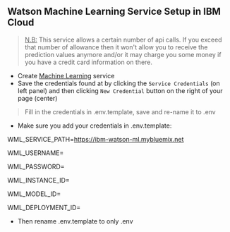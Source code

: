 ## Watson Machine Learning Service Setup in IBM Cloud

> <u>N.B:</u> This service allows a certain number of api calls. If you exceed that number of allowance then it won't allow you to receive the prediction values anymore and/or it may charge you some money if you have a credit card information on there.

- Create [Machine Learning](https://console.bluemix.net/catalog/services/machine-learning) service
- Save the credentials found at by clicking the `Service Credentials` (on left panel) and then clicking `New Credential` button on the right of your page (center)


> Fill in the credentials in .env.template, save and re-name it to .env

- Make sure you add your credentials in .env.template:

WML_SERVICE_PATH=https://ibm-watson-ml.mybluemix.net

WML_USERNAME=

WML_PASSWORD=

WML_INSTANCE_ID=

WML_MODEL_ID=

WML_DEPLOYMENT_ID=

- Then rename .env.template to only .env
